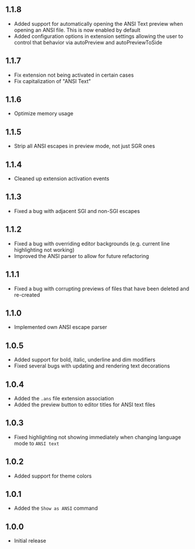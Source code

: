 ## 1.1.8

- Added support for automatically opening the ANSI Text preview when opening an ANSI file. This is now enabled by default
- Added configuration options in extension settings allowing the user to control that behavior via autoPreview and autoPreviewToSide

## 1.1.7

- Fix extension not being activated in certain cases
- Fix capitalization of "ANSI Text"

## 1.1.6

- Optimize memory usage

## 1.1.5

- Strip all ANSI escapes in preview mode, not just SGR ones

## 1.1.4

- Cleaned up extension activation events

## 1.1.3

- Fixed a bug with adjacent SGI and non-SGI escapes

## 1.1.2

- Fixed a bug with overriding editor backgrounds (e.g. current line highlighting not working)
- Improved the ANSI parser to allow for future refactoring

## 1.1.1

- Fixed a bug with corrupting previews of files that have been deleted and re-created

## 1.1.0

- Implemented own ANSI escape parser

## 1.0.5

- Added support for bold, italic, underline and dim modifiers
- Fixed several bugs with updating and rendering text decorations

## 1.0.4

- Added the `.ans` file extension association
- Added the preview button to editor titles for ANSI text files

## 1.0.3

- Fixed highlighting not showing immediately when changing language mode to `ANSI text`

## 1.0.2

- Added support for theme colors

## 1.0.1

- Added the `Show as ANSI` command

## 1.0.0

- Initial release
